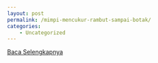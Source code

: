 ```yaml
---
layout: post
permalink: /mimpi-mencukur-rambut-sampai-botak/
categories:
    - Uncategorized
---
```


[Baca Selengkapnya](/02)